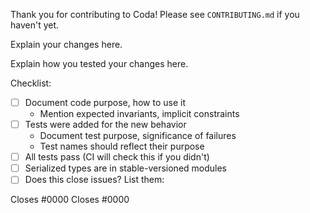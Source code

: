 Thank you for contributing to Coda! Please see `CONTRIBUTING.md` if you haven't
yet.

Explain your changes here.

Explain how you tested your changes here.

Checklist:

- [ ] Document code purpose, how to use it
  + Mention expected invariants, implicit constraints
- [ ] Tests were added for the new behavior
  + Document test purpose, significance of failures
  + Test names should reflect their purpose
- [ ] All tests pass (CI will check this if you didn't)
- [ ] Serialized types are in stable-versioned modules
- [ ] Does this close issues? List them:

Closes #0000
Closes #0000
